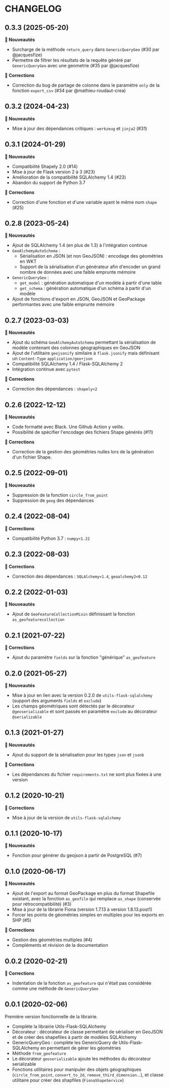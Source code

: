 # CHANGELOG

## 0.3.3 (2025-05-20)

**🚀 Nouveautés**

- Surcharge de la méthode `return_query` dans `GenericQueryGeo` (#30 par @jacquesfize)
- Permettre de filtrer les résultats de la requête généré par `GenericQueryGeo` avec une geometrie (#35 par @jacquesfize)

**🐛 Corrections**

- Correction du bug de partage de colonne dans le paramètre `only` de la fonction `export_csv` (#34 par @mathieu-roudaut-crea)

## 0.3.2 (2024-04-23)

**🚀 Nouveautés**

- Mise à jour des dépendances critiques : `werkzeug` et
  `jinja2` (#31)

## 0.3.1 (2024-01-29)

**🚀 Nouveautés**

- Compatibilité Shapely 2.0 (#14)
- Mise à jour de Flask version 2 à 3 (#23)
- Amélioration de la compatibilité SQLAlchemy 1.4 (#23)
- Abandon du support de Python 3.7

**🐛 Corrections**

- Correction d'une fonction et d'une variable ayant le même nom
  `shape` (#25)

## 0.2.8 (2023-05-24)

**🚀 Nouveautés**

- Ajout de SQLAlchemy 1.4 (en plus de 1.3) à l'intégration continue
- `GeoAlchemyAutoSchema` :
  - Sérialisation en JSON (et non GeoJSON) : encodage des géométries
    en WKT
  - Support de la sérialisation d'un générateur afin d'encoder un
    grand nombre de données avec une faible emprunte mémoire
- `GenericQueryGeo` :
  - `get_model` : génération automatique d'un modèle à partir d'une
    table
  - `get_schema` : génération automatique d'un schéma à partir d'un
    modèle
- Ajout de fonctions d'export en JSON, GeoJSON et GeoPackage
  performantes avec une faible emprunte mémoire

## 0.2.7 (2023-03-03)

**🚀 Nouveautés**

- Ajout du schéma `GeoAlchemyAutoSchema` permettant la sérialisation
  de modèle contenant des colonnes géographiques en GeoJSON
- Ajout de l'utilitaire `geojsonify` similaire à `flask.jsonify` mais
  définisant un `Content-Type` `application/geo+json`
- Compatibilité SQLAlchemy 1.4 / Flask-SQLAlchemy 2
- Intégration continue avec `pytest`

**🐛 Corrections**

- Correction des dépendances : `shapely<2`

## 0.2.6 (2022-12-12)

**🚀 Nouveautés**

- Code formatté avec Black. Une Github Action y veille.
- Possibilité de spécifier l'encodage des fichiers Shape générés (#11)

**🐛 Corrections**

- Correction de la gestion des géométries nulles lors de la génération
  d'un fichier Shape.

## 0.2.5 (2022-09-01)

**🚀 Nouveautés**

- Suppression de la fonction `circle_from_point`
- Suppression de `geog` des dépendances

## 0.2.4 (2022-08-04)

**🐛 Corrections**

- Compatibilité Python 3.7 : `numpy<1.22`

## 0.2.3 (2022-08-03)

**🐛 Corrections**

- Correction des dépendances : `SQLAlchemy<1.4`, `geoalchemy2<0.12`

## 0.2.2 (2022-01-03)

**🚀 Nouveautés**

- Ajout de `GeoFeatureCollectionMixin` définissant la fonction
  `as_geofeaturecollection`

## 0.2.1 (2021-07-22)

**🐛 Corrections**

- Ajout du paramètre `fields` sur la fonction \"générique\"
  `as_geofeature`

## 0.2.0 (2021-05-27)

**🚀 Nouveautés**

- Mise à jour en lien avec la version 0.2.0 de
  `utils-flask-sqlalchemy` (support des arguments `fields` et
  `exclude`)
- Les champs géométriques sont détectés par le décorateur
  `@geoserializable` et sont passés en paramètre `exclude` au
  décorateur `@serializable`

## 0.1.3 (2021-01-27)

**🚀 Nouveautés**

- Ajout du support de la sérialisation pour les types `json` et
  `jsonb`

**🐛 Corrections**

- Les dépendances du fichier `requirements.txt` ne sont plus fixées à
  une version

## 0.1.2 (2020-10-21)

**🐛 Corrections**

- Mise à jour de la version de `utils-flask-sqlalchemy`

## 0.1.1 (2020-10-17)

**🚀 Nouveautés**

- Fonction pour générer du geojson à partir de PostgreSQL (#7)

## 0.1.0 (2020-06-17)

**🚀 Nouveautés**

- Ajout de l'export au format GeoPackage en plus du format Shapefile
  existant, avec la fonction `as_geofile` qui remplace `as_shape`
  (conservée pour rétrocompatibilité) (#3)
- Mise à jour de la librairie Fiona (version 1.7.13 à version
  1.8.13.post1)
- Forcer les points de géométries simples en multiples pour les
  exports en SHP (#5)

**🐛 Corrections**

- Gestion des géométries multiples (#4)
- Compléments et révision de la documentation

## 0.0.2 (2020-02-21)

**🐛 Corrections**

- Indentation de la fonction `as_geofeature` qui n'était pas
  considérée comme une méthode de `GenericQueryGeo`

## 0.0.1 (2020-02-06)

Première version fonctionnelle de la librairie.

- Complète la librairie Utils-Flask-SQLAlchemy
- Décorateur : décorateur de classe permettant de sérialiser en
  GeoJSON et de créer des shapefiles à partir de modèles SQLAlchemy
- GenericQueryGeo : complète les GenericQuery de Utils-Flask-SQLAlchemy en permettant de gérer les géométries
- Méthode `from_geofeature`
- Le décorateur `geoserializable` ajoute les méthodes du décorateur serializable
- Fonctions utilitaires pour manipuler des objets géographiques
  (`circle_from_point`, `convert_to_2d`, `remove_third_dimension`...), et classe utilitaire pour créer des shapfiles (`FionaShapeService`)
